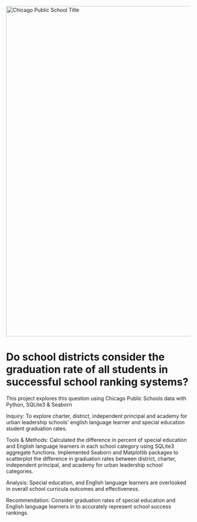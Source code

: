 <!DOCTYPE html>
<html lang="en">
<head>
    <meta charset="UTF-8">
    <meta http-equiv="X-UA-Compatible" content="IE=edge">
    <meta name="viewport" content="width=device-width, initial-scale=1.0">
    <img width="898" alt="Chicago Public School Title" src="https://user-images.githubusercontent.com/94628744/210272501-f3ccef2f-d8a9-4dc1-9f57-d67495ea33d7.png">
</head>
<body>
    <h1> Do school districts consider the graduation rate of all students in successful school ranking systems? </h1>
        <p> This project explores this question using Chicago Public Schools data with Python, SQLite3 & Seaborn </p>
        <p> Inquiry: To explore charter, district, independent principal and academy for urban leadership schools' english language learner and special education student graduation rates.</p> 
        <p> Tools & Methods: Calculated the difference in percent of special education and English language learners in each school category using SQLite3 aggregate functions.
        Implemented Seaborn and Matplotlib packages to scatterplot the difference in graduation rates between district, charter, independent principal, and academy for urban leadership school categories.</p>
        <p> Analysis: Special education, and English language learners are overlooked in overall school curricula outcomes and effectiveness.
        <p> Recommendation: Consider graduation rates of special education and English language learners in to accurately represent school success rankings. 
</p>
        <p> 
</body>
</html> 



